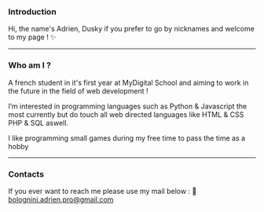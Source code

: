 
### Introduction 

Hi, the name's Adrien, Dusky if you prefer to go by nicknames and welcome to my page ! ✨

-----------------------------------------------------------------------------------------------------------------------------------------------------------------------------------

### Who am I ?

A french student in it's first year at MyDigital School and aiming to work in the future in the field of web development !

I’m interested in programming languages such as Python & Javascript the most currently but do touch all web directed languages like HTML & CSS PHP & SQL aswell.

I like programming small games during my free time to pass the time as a hobby

-----------------------------------------------------------------------------------------------------------------------------------------------------------------------------------

### Contacts

If you ever want to reach me please use my mail below : 
📩 bolognini.adrien.pro@gmail.com
